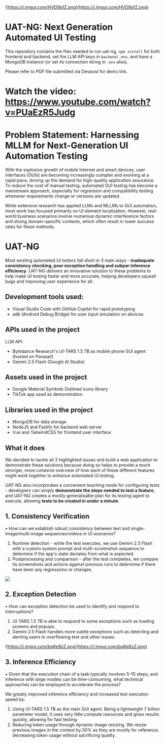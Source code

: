 ![https://i.imgur.com/HVD9pfZ.png](https://i.imgur.com/HVD9pfZ.png)

# UAT-NG: Next Generation Automated UI Testing

This repository contains the files needed to run uat-ng, `npm install` for both frontend and backend, set the LLM API keys in `backend/.env`, and have a MongoDB instance (or set its connection string in `.env` also).

Please refer to PDF file submitted via Devpost for demo link.

# Watch the video: https://www.youtube.com/watch?v=PUaEzR5Judg

# Problem Statement: Harnessing MLLM for Next-Generation UI Automation Testing

With the explosive growth of mobile Internet and smart devices, user interfaces (GUIs) are becoming increasingly complex and evolving at a rapid pace, driving up the demand for high-quality application assurance. To reduce the cost of manual testing, automated GUI testing has become a mainstream approach, especially for regression and compatibility testing whenever requirements change or versions are updated.

While extensive research has applied LLMs and MLLMs to GUI automation, most work has focused primarily on UI element localization. However, real-world business scenarios involve numerous dynamic interference factors and strong domain-specific contexts, which often result in lower success rates for these methods.

# UAT-NG

Most existing automated UI testers fall short in 3 main ways - **inadequate consistency checking, poor exception handling and subpar inference efficiency**. UAT-NG delivers an innovative solution to these problems to help make UI testing faster and more accurate, helping developers squash bugs and improving user experience for all.

## Development tools used:
- Visual Studio Code with GitHub Copilot for rapid prototyping
- adb (Android Debug Bridge) for user input simulation on devices

## APIs used in the project
LLM API:
- Bytedance Research's UI-TARS 1.5 7B as mobile phone GUI agent (hosted on Parasail)
- Gemini 2.5 Flash (Google AI Studio)

## Assets used in the project
- Google Material Symbols Outlined icons library
- TikTok app used as demonstration

## Libraries used in the project
- MongoDB for data storage
- NodeJS and Fastify for backend web server
- Vue and TailwindCSS for frontend user interface

## What it does

We decided to tackle all 3 highlighted issues and build a web application to demonstrate these solutions because doing so helps to provide a much stronger, more cohesive overview of how each of these different features might work together to enhance automated UI testing.

UAT-NG also incorporates a convenient teaching mode for configuring tests - developers can simply **demonstrate the steps needed to test a feature**, and UAT-NG creates a mostly generalisable plan for its testing agent to execute, allowing **tests to be created in under a minute**.

## 1. Consistency Verification
• How can we establish robust consistency between text and single-image/multi-image sequences/videos in UI scenarios?
1. Runtime detection - while the test executes, we use Gemini 2.5 Flash with a custom system prompt and multi-screenshot-sequence to determine if the app's state deviates from what is expected.
2. Postprocessing and comparison - after the test completes, we compare its screenshots and actions against previous runs to determine if there have been any regressions or changes.

![](https://i.imgur.com/pPTIUGg.png)

## 2. Exception Detection
• How can exception detection be used to identify and respond to interruptions?
1. UI-TARS 1.5 7B is able to respond to some exceptions such as loading screens and popups.
2. Gemini 2.5 Flash handles more subtle exceptions such as detecting and alerting users to overflowing text and other issues.

![https://i.imgur.com/bqKe8zZ.png](https://i.imgur.com/bqKe8zZ.png)

## 3. Inference Efficiency
• Given that the execution chain of a task typically involves 5–15 steps, and inference with large models can be time-consuming, what technical approaches can be employed to accelerate the
process?

We greatly improved inference efficiency and increased test execution speed by:
1. Using UI-TARS 1.5 7B as the main GUI agent. Being a lightweight 7 billion parameter model, it uses very little compute resources and gives results quickly, allowing for fast testing
2. Reducing token usage through dynamic image resizing. We resize previous images in the context by 50% as they are mostly for reference, decreasing token usage without sacrificing quality.
